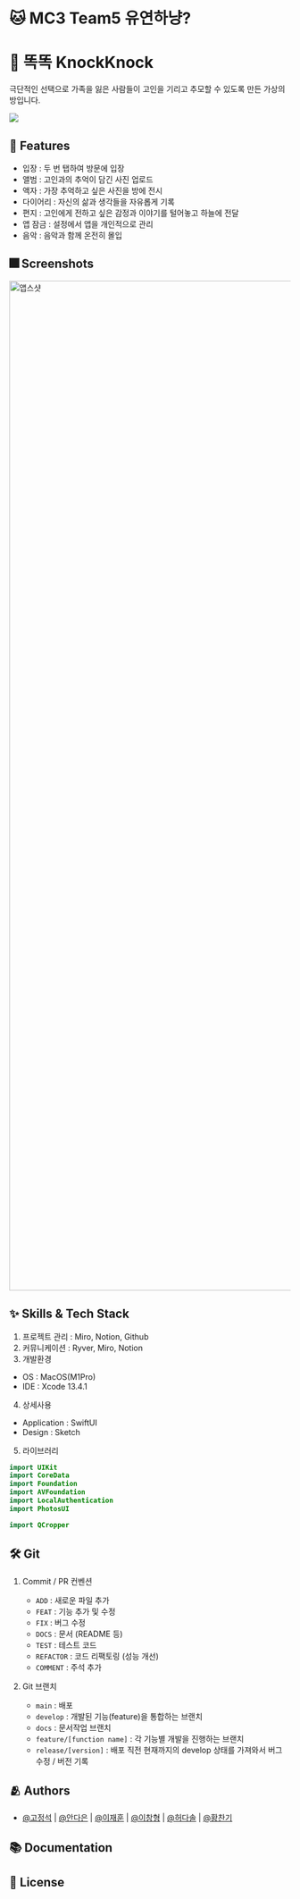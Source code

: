 # :cat: MC3 Team5 유연하냥?


# :iphone: 똑똑 KnockKnock

극단적인 선택으로 가족을 잃은 사람들이 고인을 기리고 추모할 수 있도록 만든 가상의 방입니다.

<a href="https://apps.apple.com/kr/app/%EB%98%91%EB%98%91-knockknock/id1637051056"><img src="https://img.shields.io/badge/App Store-000000?style=flat&logo=Apple&logoColor=white"/></a>


## :pushpin: Features

- 입장 : 두 번 탭하여 방문에 입장
- 앨범 : 고인과의 추억이 담긴 사진 업로드
- 액자 : 가장 추억하고 싶은 사진을 방에 전시
- 다이어리 : 자신의 삶과 생각들을 자유롭게 기록
- 편지 : 고인에게 전하고 싶은 감정과 이야기를 털어놓고 하늘에 전달
- 앱 잠금 : 설정에서 앱을 개인적으로 관리
- 음악 : 음악과 함께 온전히 몰입


## :fireworks: Screenshots

<img width="1808" alt="앱스샷" src="https://user-images.githubusercontent.com/96890040/182547411-d2189c81-0a0d-4b45-b5a0-372df5c3a83b.png">


## :sparkles: Skills & Tech Stack

1. 프로젝트 관리 : Miro, Notion, Github
2. 커뮤니케이션 : Ryver, Miro, Notion
3. 개발환경
- OS : MacOS(M1Pro)
- IDE : Xcode 13.4.1
4. 상세사용
- Application : SwiftUI
- Design : Sketch
5. 라이브러리
```swift
import UIKit
import CoreData
import Foundation
import AVFoundation
import LocalAuthentication
import PhotosUI

import QCropper
```


## :hammer_and_wrench: Git

1. Commit / PR 컨벤션
    - `ADD` : 새로운 파일 추가
    - `FEAT` : 기능 추가 및 수정
    - `FIX` : 버그 수정
    - `DOCS` : 문서 (README 등)
    - `TEST` : 테스트 코드
    - `REFACTOR` : 코드 리팩토링 (성능 개선)
    - `COMMENT` : 주석 추가

2. Git 브랜치
    - `main` : 배포
    - `develop` : 개발된 기능(feature)을 통합하는 브랜치
    - `docs` : 문서작업 브랜치
    - `feature/[function name]` : 각 기능별 개발을 진행하는 브랜치
    - `release/[version]` : 배포 직전 현재까지의 develop 상태를 가져와서 버그 수정 / 버전 기록


## :people_hugging: Authors

- [@고정석](https://github.com/gojeongseog) | [@안다은](https://github.com/dana0315) | [@이재훈](https://github.com/jaehoon9186) | [@이창형](https://github.com/LeeChangHyeong) | [@허다솔](https://github.com/hurdasol98) | [@황찬기](https://github.com/DevMizeKR)


## :books: Documentation


## :lock_with_ink_pen: License

